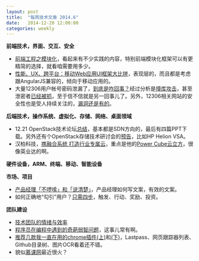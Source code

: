 ```yaml
---
layout: post
title:  "每周技术文章 2014.6"
date:   2014-12-20 12:00:00
categories: weekly
---
```

**前端技术，界面、交互、安全**

* [前端工程之模块化](http://fex.baidu.com/blog/2014/03/fis-module/)，看起来有不少实践的内容，特别前端模块化框架可以有更精简的选择，就看咱需要用多少。
* [性能、UX、跨平台：移动Web应用UI框架大比拼](http://haha.iczerd.com/weixin712#0-tsina-1-7244-397232819ff9a47a7b7e80a40613cfe1)，表现层的，而且都是考虑跟AngularJS兼容的，倾向于移动应用的。
* 大量12306用户帐号密码泄漏了，[到底是咋回事？](http://www.geekpark.net/topics/212023)经过分析是[撞库攻击](http://security.zdnet.com.cn/security_zone/2014/1225/3042887.shtml)，甚至泄密者[已经被抓](http://www.ithome.com/html/it/119791.htm)，至于信不信就是另一回事儿了。另外，12306相关网站的安全性也是受人持续关注的，[漏洞还是有的](http://security.zdnet.com.cn/security_zone/2014/1225/3042923.shtml)。

**后端技术，操作系统、虚拟化、存储、网络、桌面领域**

* 12.21 OpenStack技术论坛[总结](http://www.openstack.cn/p2939.html)，基本都是SDN方向的，最后有四篇PPT下载。另外还有个OpenStack存储技术研讨会的[预告](http://www.openstack.cn/p2930.html)，比如HP Helion VSA。
* 汉柏科技，[携融合系统 打造行业专属云](http://server.zdnet.com.cn/server/2014/1124/3039932.shtml)，重点是他的[Power Cube云立方](http://www.opzoon.com/cn/page-1417.html)，很像英业达的啊。

**硬件设备，ARM、终端、移动、智能设备**


**市场、项目**

* [产品经理「不啰嗦」和「说清楚」](http://www.woshipm.com/pmd/126609.html)，产品经理如何写文案，有效的文案。
* 如何正确地“勾引”用户？[只需四步](http://www.leiphone.com/news/201412/awzLHTj3dWnW2o6z.html)，触发、行动、奖励、投资。

**团队建设**

* [技术团队的情绪与效率](http://www.techug.com/tech-team-emotion-and-productivity)
* [程序员在编程中遇到的奇葩弱智问题](http://www.techug.com/stupid-problem)，这事儿常有啊。
* [推荐几款我一直在用的chrome插件(上)](http://www.jianshu.com/p/68c9105a9da6)和[(下)](http://www.jianshu.com/p/7ff945a11572)，Lastpass、网页跟踪器列表、Github目录树、图片OCR看着还不错。
* 貌似[慕课网](http://www.imooc.com/)最近很火？


